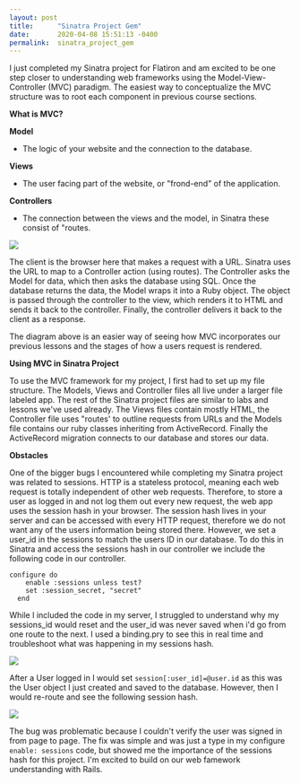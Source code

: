 ```yaml
---
layout: post
title:      "Sinatra Project Gem"
date:       2020-04-08 15:51:13 -0400
permalink:  sinatra_project_gem
---
```



I  just completed my Sinatra project for Flatiron and am excited to be one step closer to understanding web frameworks using the Model-View-Controller (MVC) paradigm.  The easiest way to conceptualize the MVC structure was to root each component in previous course sections.


**What is MVC?**

**Model**
* The logic of your website and the connection to the database.


**Views**
* The user facing part of the website, or "frond-end" of the application. 


**Controllers**
* The connection between the views and the model, in Sinatra these consist of "routes.


![](https://i.imgur.com/qnlxXx8.png.)


The client is the browser here that makes a request with a URL.  Sinatra uses the URL to map to a Controller action (using routes).  The Controller asks the Model for data, which then asks the database using SQL.  Once the database returns the data, the Model wraps it into a Ruby object.  The object is passed through the controller to the view, which renders it to HTML and sends it back to the controller.  Finally, the controller delivers it back to the client as a response. 

The diagram above is an easier way of seeing how MVC incorporates our previous lessons and the stages of how a users request is rendered. 


**Using MVC in Sinatra Project**

To use the MVC framework for my project, I first had to set up my file structure.  The Models, Views and Controller files all live under a larger file labeled app. The rest of the Sinatra project files are similar to labs and lessons we've used already.  The Views files contain mostly HTML, the Controller file uses "routes' to outline requests from URLs and the Models file contains our ruby classes inheriting from ActiveRecord.  Finally the ActiveRecord migration connects to our database and stores our data. 

**Obstacles**

One of the bigger bugs I encountered while completing my Sinatra project was related to sessions.  HTTP is a stateless protocol, meaning each web request is totally independent of other web requests. Therefore, to store a user as logged in and not log them out every new request, the web app uses the session hash in your browser. The session hash lives in your server and can be accessed with every HTTP request, therefore we do not want any of the users information being stored there.  However, we set a user_id in the sessions to match the users ID in our database.  To do this in Sinatra and access the sessions hash in our controller we include the following code in our controller.

```
configure do
    enable :sessions unless test?
    set :session_secret, "secret"
  end
```


While I included the code in my server, I struggled to understand why my sessions_id would reset and the user_id was never saved when i'd go from one route to the next. I used a binding.pry to see this in real time and troubleshoot what was happening in my sessions hash. 

![](https://i.imgur.com/8sL3n8z.png)


After a User logged in I would set `session[:user_id]=@user.id` as this was the User object I just created and saved to the database. However, then I would re-route and see the following session hash.

![](https://imgur.com/s9XC9Ay.jpg)


The bug was problematic because I couldn't verify the user was signed in from page to page. The fix was simple and was just a type in my configure `enable: sessions` code, but showed me the importance of the sessions hash for this project.  I'm excited to build on our web famework understanding with Rails. 




















